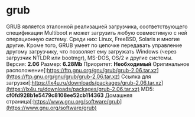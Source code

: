# grub
GRUB является эталонной реализацией загрузчика, соответствующего спецификации Multiboot и может загрузить любую совместимую с ней операционную систему. Среди них: Linux, FreeBSD, Solaris и многие другие. Кроме того, GRUB умеет по цепочке передавать управление другому загрузчику, что позволяет ему загружать Windows (через загрузчик NTLDR или bootmgr), MS-DOS, OS/2 и другие системы.
Версия: **2.06**
Размер: **6.28Mb**
Приоритет: **Необходимый**
Оригинальное расположение[:https://ftp.gnu.org/gnu/grub/grub-2.06.tar.xz](https://ftp.gnu.org/gnu/grub/grub-2.06.tar.xz)
Ссылка для загрузки[:https://lx4u.ru/downloads/packages/grub-2.06.tar.xz](https://lx4u.ru/downloads/packages/grub-2.06.tar.xz)
MD5: **cf0fd928b1e5479c8108ee52cb114363**
Домашняя страница[:https://www.gnu.org/software/grub](https://www.gnu.org/software/grub)